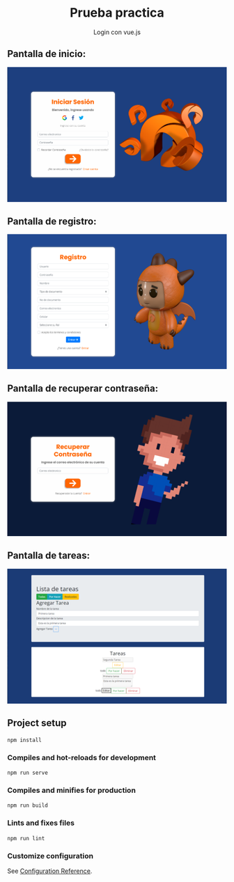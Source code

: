 <h1 align="center">Prueba practica</h1>
<p align="center">Login con vue.js</p>

<h2>Pantalla de inicio: </h2>
<img src="src/assets/images/login.png">

<h2>Pantalla de registro: </h2>
<img src="src/assets/images/Registro.png">

<h2>Pantalla de recuperar contraseña:</h2>
<img src="src/assets/images/recovery.png">

<h2>Pantalla de tareas:</h2>
<img src="src/assets/images/tareas.png">

## Project setup
```
npm install
```

### Compiles and hot-reloads for development
```
npm run serve
```

### Compiles and minifies for production
```
npm run build
```

### Lints and fixes files
```
npm run lint
```

### Customize configuration
See [Configuration Reference](https://cli.vuejs.org/config/).
